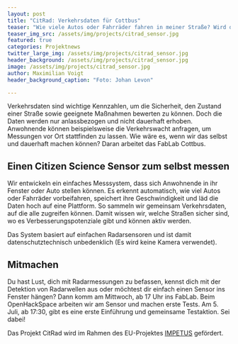 ```yaml
---
layout: post
title: "CitRad: Verkehrsdaten für Cottbus"
teaser: "Wie viele Autos oder Fahrräder fahren in meiner Straße? Wird die Geschwindigkeit häufig übertreten? Wir bauen ein System, mit dem ihr selbst messen könnt."
teaser_img_src: /assets/img/projects/citrad_sensor.jpg
featured: true
categories: Projektnews
twitter_large_img: /assets/img/projects/citrad_sensor.jpg
header_background: /assets/img/projects/citrad_sensor.jpg
image: /assets/img/projects/citrad_sensor.jpg
author: Maximilian Voigt
header_background_caption: "Foto: Johan Levon"

---
```


Verkehrsdaten sind wichtige Kennzahlen, um die Sicherheit, den Zustand einer Straße sowie geeignete Maßnahmen bewerten zu können. Doch die Daten werden nur anlassbezogen und nicht dauerhaft erhoben. Anwohnende können beispielsweise die Verkehrswacht anfragen, um Messungen vor Ort stattfinden zu lassen. Wie wäre es, wenn wir das selbst und dauerhaft machen können? Daran arbeitet das FabLab Cottbus.

## Einen Citizen Science Sensor zum selbst messen
Wir entwickeln ein einfaches Messsystem, dass sich Anwohnende in ihr Fenster oder Auto stellen können. Es erkennt automatisch, wie viel Autos oder Fahrräder vorbeifahren, speichert ihre Geschwindigkeit und läd die Daten hoch auf eine Plattform. So sammeln wir gemeinsam Verkehrsdaten, auf die alle zugreifen können. Damit wissen wir, welche Straßen sicher sind, wo es Verbesserungspotenziale gibt und können aktiv werden.

Das System basiert auf einfachen Radarsensoren und ist damit datenschutztechnisch unbedenklich (Es wird keine Kamera verwendet).

## Mitmachen
Du hast Lust, dich mit Radarmessungen zu befassen, kennst dich mit der Detektion von Radarwellen aus oder möchtest dir einfach einen Sensor ins Fenster hängen? Dann komm am Mittwoch, ab 17 Uhr ins FabLab. Beim OpenHackSpace arbeiten wir am Sensor und machen erste Tests. Am 5. Juli, ab 17:30, gibt es eine erste Einführung und gemeinsame Testaktion. Sei dabei!

Das Projekt CitRad wird im Rahmen des EU-Projektes [IMPETUS](https://impetus4cs.eu/) gefördert.